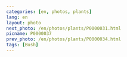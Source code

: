 ```yaml
---
categories: [en, photos, plants]
lang: en
layout: photo
next_photo: /en/photos/plants/P0000031.html
picname: P0000037
prev_photo: /en/photos/plants/P0000034.html
tags: [Bush]
---
```

